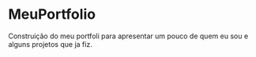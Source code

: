 # MeuPortfolio
Construição do meu portfoli para apresentar um pouco de quem eu sou e alguns projetos que ja fiz.
